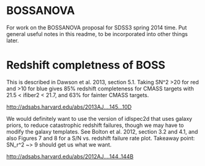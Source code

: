 BOSSANOVA
=========

For work on the BOSSANOVA proposal for SDSS3 spring 2014 time. Put general
useful notes in this readme, to be incorporated into other things later.

Redshift completness of BOSS
====
This is described in Dawson et al. 2013, section 5.1. Taking SN^2 >20 for
red and >10 for blue gives 85% redshift completeness for CMASS targets with
21.5 < ifiber2 < 21.7, and 63% for fainter CMASS targets.

http://adsabs.harvard.edu/abs/2013AJ....145...10D

We would definitely want to use the version of idlspec2d that uses galaxy
priors, to reduce catastrophic redshift failures, though we may have to
modify the galaxy templates. See Bolton et al. 2012, section 3.2 and 4.1,
and also Figures 7 and 8 for a S/N vs. redshift failure rate plot. Takeaway
point: SN_r^2 ~> 9 should get us what we want.

http://adsabs.harvard.edu/abs/2012AJ....144..144B
